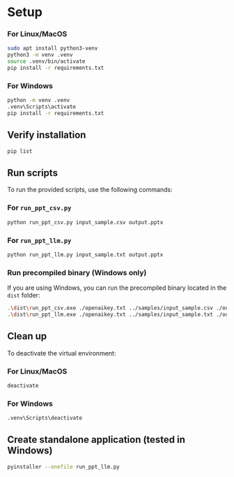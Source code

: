 # Setup

### For Linux/MacOS
```sh
sudo apt install python3-venv
python3 -m venv .venv
source .venv/bin/activate
pip install -r requirements.txt
```

### For Windows
```sh
python -m venv .venv
.venv\Scripts\activate
pip install -r requirements.txt
```

## Verify installation
```sh
pip list
```

## Run scripts

To run the provided scripts, use the following commands:

### For `run_ppt_csv.py`
```sh
python run_ppt_csv.py input_sample.csv output.pptx
```

### For `run_ppt_llm.py`
```sh
python run_ppt_llm.py input_sample.txt output.pptx
```

### Run precompiled binary (Windows only)

If you are using Windows, you can run the precompiled binary located in the `dist` folder:

```sh
.\dist\run_ppt_csv.exe ./openaikey.txt ../samples/input_sample.csv ./output.pptx
.\dist\run_ppt_llm.exe ./openaikey.txt ../samples/input_sample.txt ./output.pptx
```

## Clean up
To deactivate the virtual environment:

### For Linux/MacOS
```sh
deactivate
```

### For Windows
```sh
.venv\Scripts\deactivate
```

## Create standalone application (tested in Windows)
```sh
pyinstaller --onefile run_ppt_llm.py
```